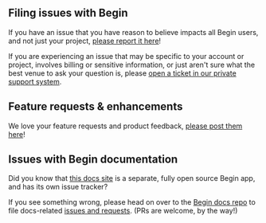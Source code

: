 ## Filing issues with Begin

If you have an issue that you have reason to believe impacts all Begin users, and not just your project, [please report it here](https://github.com/smallwins/begin-issues/issues/new?template=bug-report.md)!

If you are experiencing an issue that may be specific to your account or project, involves billing or sensitive information, or just aren't sure what the best venue to ask your question is, please [open a ticket in our private support system](https://help.begin.com/hc/en-us/requests/new).


## Feature requests & enhancements

We love your feature requests and product feedback, [please post them here](https://github.com/smallwins/begin-issues/issues/new?template=feature-request.md)!


## Issues with Begin documentation

Did you know that [this docs site](/) is a separate, fully open source Begin app, and has its own issue tracker?

If you see something wrong, please head on over to the [Begin docs repo](https://github.com/smallwins/docs.begin.com) to file docs-related [issues and requests](https://github.com/smallwins/docs.begin.com/issues/new/choose). (PRs are welcome, by the way!)
